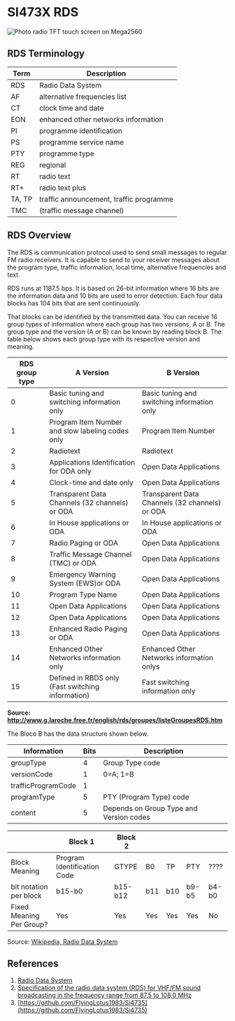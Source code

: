# SI473X RDS  



![Photo radio TFT touch screen on Mega2560](https://github.com/pu2clr/SI4735/blob/master/extras/images/SI4735_SDR_01_TFT_TOUCH.png)


## RDS Terminology

| Term | Description |
| ---- | ----- |
| RDS  | Radio Data System | 
| AF   | alternative frequencies list |
| CT   | clock time and date |
| EON  | enhanced other networks information |
| PI   | programme identification |
| PS   | programme service name |
| PTY  | programme type | 
| REG  | regional |
| RT   | radio text |
| RT+  | radio text plus |
| TA, TP | traffic announcement, traffic programme |
| TMC  | (traffic message channel) |



## RDS Overview

The RDS is communication protocol used to send small messages to regular FM radio receivers.  It is capable to send to your receiver messages about the program type, traffic information, local time, alternative frequencies and text. 

RDS runs at 1187.5 bps. It is based on 26-bit information where 16 bits are the information data and 10 bits are used to error detection. Each four data blocks has 104 bits that are sent continuously. 

That blocks can be identified by the transmitted data. You can receive 16 group types of information where each group has two versions, A or B. The group type and the version (A or B) can be known by reading block B. The table below shows each group type with its respective version and meaning.  


| RDS group type | A Version | B Version| 
| ---------- | ----------| ---------| 
|0|	Basic tuning and switching information only |	Basic tuning and switching information only|
|1|	Program Item Number and slow labeling codes only |	Program Item Number |
|2|	Radiotext |	Radiotext |
|3|	Applications Identification for ODA only |	Open Data Applications |
|4|	Clock-time and date only |	Open Data Applications |
|5|	Transparent Data Channels (32 channels) or ODA | Transparent Data Channels (32 channels) or ODA
|6|	In House applications or ODA |	In House applications or ODA |
|7|	Radio Paging or ODA	 | Open Data Applications |
|8|	Traffic Message Channel (TMC) or ODA | Open Data Applications |
|9|	Emergency Warning System (EWS)or ODA | Open Data Applications |
|10| Program Type Name | Open Data Applications |
|11| Open Data Applications |	Open Data Applications |
|12| Open Data Applications	| Open Data Applications |
|13| Enhanced Radio Paging or ODA |	Open Data Applications |
|14| Enhanced Other Networks information only |	Enhanced Other Networks information onlys |
|15| Defined in RBDS only (Fast switching information) | Fast switching information only |
__Source: http://www.g.laroche.free.fr/english/rds/groupes/listeGroupesRDS.htm__


The Bloco B has the data structure shown below.  

| Information | Bits | Description |
| ----------- | ---- | ----------- |
| groupType   |  4   | Group Type code |
| versionCode |  1   | 0=A; 1=B |
| trafficProgramCode | 1 | |  0 = No Traffic Alerts; 1 = Station gives Traffic Alerts |
| programType  | 5   | PTY (Program Type) code |
| content | 5 | Depends on Group Type and Version codes |


|               | Block 1  	                    | Block 2 |    |    |     |     |
|-------------- | ----------------------------- | ------- | -- | -- | --- | --- |
| Block Meaning            |Program Identification Code |GTYPE |B0  | TP    |PTY  | ????|
| bit notation per block   | b15-b0                     |b15-b12 |b11   |b10 |b9-b5  |b4-b0|
| Fixed Meaning Per Group? | Yes                        |Yes|Yes   |Yes | Yes   |No    |

Source: [Wikipedia, Radio Data System](https://en.wikipedia.org/wiki/Radio_Data_System)



## References

1. [Radio Data System](https://en.wikipedia.org/wiki/Radio_Data_System)
2. [Specification of the radio data system (RDS) for VHF/FM sound broadcasting in the frequency range from 87,5 to 108,0 MHz](http://www.interactive-radio-system.com/docs/EN50067_RDS_Standard.pdf)
3. [https://github.com/FlyingLotus1983/Si4735](https://github.com/FlyingLotus1983/Si4735)